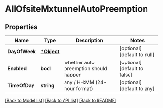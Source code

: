 # AllOfsiteMxtunnelAutoPreemption

## Properties
Name | Type | Description | Notes
------------ | ------------- | ------------- | -------------
**DayOfWeek** | [***Object**](.md) |  | [optional] [default to null]
**Enabled** | **bool** | whether auto preemption should happen | [optional] [default to false]
**TimeOfDay** | **string** | any / HH:MM (24-hour format) | [optional] [default to any]

[[Back to Model list]](../README.md#documentation-for-models) [[Back to API list]](../README.md#documentation-for-api-endpoints) [[Back to README]](../README.md)

